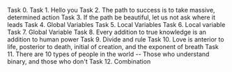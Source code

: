Task 0. <o>
Task 1. Hello you
Task 2. The path to success is to take massive, determined action
Task 3. If the path be beautiful, let us not ask where it leads
Task 4. Global Variables
Task 5. Local Variables
Task 6. Local variable
Task 7. Global Variable
Task 8. Every addition to true knowledge is an addition to human power
Task 9. Divide and rule 
Task 10. Love is anterior to life, posterior to death, initial of creation, and the exponent of breath
Task 11. There are 10 types of people in the world -- Those who understand binary, and those who don't
Task 12. Combination
